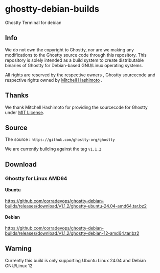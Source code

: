# ghostty-debian-builds
Ghostty Terminal for debian

## Info

We do not own the copyright to Ghostty, nor are we making any modifications to the Ghostty source code through this repository. This repository is solely intended as a build system to create distributable binaries of Ghostty for Debian-based GNU/Linux operating systems. 

All rights are reserved by the respective owners , Ghostty sourcecode and respective rights owned by [Mitchell Hashimoto](https://github.com/mitchellh) .

## Thanks

We thank Mitchell Hashimoto for providing the sourcecode for Ghostty under [MIT License](https://raw.githubusercontent.com/ghostty-org/ghostty/refs/heads/main/LICENSE).

## Source

The source : `https://github.com/ghostty-org/ghostty` 

We are currently building against the tag `v1.1.2` 

## Download

### Ghostty for Linux AMD64

#### Ubuntu

https://github.com/corradevops/ghostty-debian-builds/releases/download/v1.1.2/ghostty-ubuntu-24.04-amd64.tar.bz2

#### Debian

https://github.com/corradevops/ghostty-debian-builds/releases/download/v1.1.2/ghostty-debian-12-amd64.tar.bz2

## Warning

Currently this build is only supporting Ubuntu Linux 24.04 and Debian GNU/Linux 12
